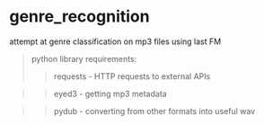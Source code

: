 # genre_recognition

attempt at genre classification on mp3 files using last FM

>python library requirements:
>>requests - HTTP requests to external APIs

>>eyed3 - getting mp3 metadata

>>pydub - converting from other formats into useful wav
